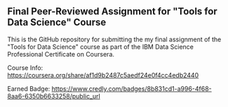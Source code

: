 ## Final Peer-Reviewed Assignment for "Tools for Data Science" Course

This is the GitHub repository for submitting the my final assignment of the "Tools for Data Science" course as part of the IBM Data Science Professional Certificate on Coursera.

Course Info: https://coursera.org/share/af1d9b2487c5aedf24e0f4cc4edb2440

Earned Badge: https://www.credly.com/badges/8b831cd1-a996-4f68-8aa6-6350b6633258/public_url

